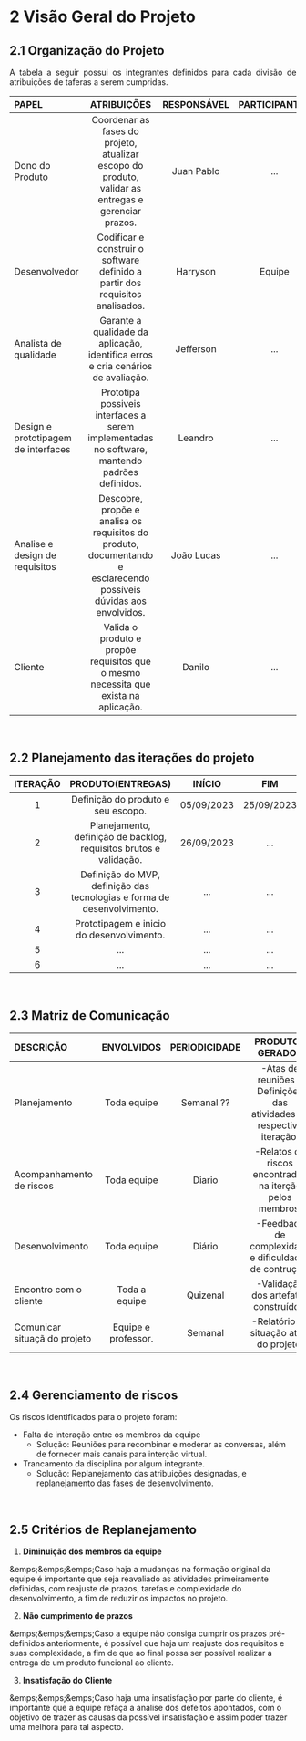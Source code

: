 # 2 Visão Geral do Projeto

## 2.1 Organização do Projeto

<p align = "justify" > A tabela a seguir possui os integrantes definidos para cada divisão de atribuições de taferas a serem cumpridas. <p> 

| **PAPEL** | **ATRIBUIÇÕES** | **RESPONSÁVEL** | **PARTICIPANTES** |
|:--------------------|:----------------:|:----------------:|:------------------:|
|Dono do Produto| Coordenar as fases do projeto, atualizar escopo do produto, validar as entregas e gerenciar prazos.| Juan Pablo|... |
|Desenvolvedor  | Codificar e construir o software definido a partir dos requisitos analisados.|Harryson| Equipe|
|Analista de qualidade| Garante a qualidade da aplicação, identifica erros e cria cenários de avaliação.|Jefferson| ...|
|Design e prototipagem de interfaces| Prototipa possiveis interfaces a serem implementadas no software, mantendo padrões definidos.| Leandro|...|
|Analise e design de requisitos|Descobre, propõe e analisa os requisitos do produto, documentando e esclarecendo possíveis dúvidas aos envolvidos.| João Lucas|...|
|Cliente| Valida o produto e propõe requisitos que o mesmo necessita que exista na aplicação.|Danilo|...|

<br> 

## 2.2 Planejamento das iterações do projeto 


| **ITERAÇÃO**  | **PRODUTO(ENTREGAS)** | **INÍCIO**         | **FIM**     |
|:-------------------:|:-----:|:---------------:|:--------------:|
| 1   | Definição do produto e seu escopo.     | 05/09/2023      | 25/09/2023    |
| 2 | Planejamento, definição de backlog, requisitos brutos e validação. | 26/09/2023| ...   |
| 3  | Definição do MVP, definição das tecnologias e forma de desenvolvimento.   | ... | ...  |
|4 | Prototipagem e inicio do desenvolvimento.| ... |...|
|5|...|...|...|
|6|...|...|...|

<br> 

## 2.3 Matriz de Comunicação

| **DESCRIÇÃO**   | **ENVOLVIDOS** | **PERIODICIDADE** |**PRODUTOS GERADOS**     |
|:--------|:-----:|:---------------:|:--------------:|
| Planejamento    | Toda equipe   | Semanal ??      | -Atas de reuniões e Definições das atividades da respectiva iteração.    |
|Acompanhamento de riscos   | Toda equipe    | Diario | -Relatos de riscos encontrados na iterção pelos membros.        |
| Desenvolvimento   | Toda equipe    | Diário | -Feedback de complexidade e dificuldades de contrução.     |
| Encontro com o cliente| Toda a equipe | Quizenal | -Validação dos artefatos construídos.|
|Comunicar situaçã do projeto| Equipe e professor.| Semanal| -Relatório da situação atual do projeto.|

<br>

## 2.4 Gerenciamento de riscos

<p align = "justify" > Os riscos identificados para o projeto foram: <p>

- Falta de interação entre os membros da equipe
    - Solução: 
    Reuniões para recombinar e moderar as conversas, além de fornecer mais canais para interção virtual.
- Trancamento da disciplina por algum integrante.
    - Solução:
    Replanejamento das atribuições designadas, e replanejamento das fases de desenvolvimento.

<br>

## 2.5 Critérios de Replanejamento

1. **Diminuição dos membros da equipe**

&emps;&emps;&emps;Caso haja a mudanças na formação original da equipe é importante que seja reavaliado as atividades primeiramente definidas, com reajuste de prazos, tarefas e complexidade do desenvolvimento, a fim de reduzir os impactos no projeto.

2. **Não cumprimento de prazos**

&emps;&emps;&emps;Caso a equipe não consiga cumprir os prazos pré-definidos anteriormente, é possível que haja um reajuste dos requisitos e suas complexidade, a fim de que ao final possa ser possível realizar a entrega de um produto funcional ao cliente.

3. **Insatisfação do Cliente**

&emps;&emps;&emps;Caso haja uma insatisfação por parte do cliente, é importante que a equipe refaça a analise dos defeitos apontados, com o objetivo de trazer as causas da possível insatisfação e assim poder trazer uma melhora para tal aspecto.